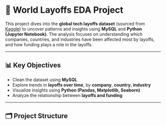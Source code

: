 # 🧠 World Layoffs EDA Project

This project dives into the **global tech layoffs dataset** (sourced from [Kaggle](https://www.kaggle.com/)) to uncover patterns and insights using **MySQL** and **Python (Jupyter Notebook)**. The analysis focuses on understanding which companies, countries, and industries have been affected most by layoffs, and how funding plays a role in the layoffs.

---

## 📊 Key Objectives

- Clean the dataset using **MySQL**
- Explore trends in **layoffs over time**, by **company**, **country**, **industry**
- Visualize insights using **Python (Pandas, Matplotlib, Seaborn)**
- Analyze the relationship between **layoffs and funding**

---

## 🗂️ Project Structure


